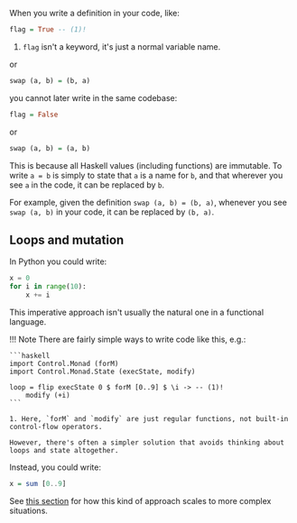 When you write a definition in your code, like:

```haskell
flag = True -- (1)!
```

1. `flag` isn't a keyword, it's just a normal variable name.

or 

```haskell
swap (a, b) = (b, a)
```

you cannot later write in the same codebase:

```haskell
flag = False
```

or 

```haskell
swap (a, b) = (a, b)
```

This is because all Haskell values (including functions) are immutable. To write `a = b` is simply to state that `a` is a name for `b`, and that wherever you see `a` in the code, it can be replaced by `b`.

For example, given the definition `swap (a, b) = (b, a)`, whenever you see `swap (a, b)` in your code, it can be replaced by `(b, a)`.

## Loops and mutation

In Python you could write:

```python
x = 0
for i in range(10):
    x += i
```

This imperative approach isn't usually the natural one in a functional language. 

!!! Note
    There are fairly simple ways to write code like this, e.g.:

    ```haskell
    import Control.Monad (forM)
    import Control.Monad.State (execState, modify)

    loop = flip execState 0 $ forM [0..9] $ \i -> -- (1)!
        modify (+i)
    ```

    1. Here, `forM` and `modify` are just regular functions, not built-in control-flow operators.  

    However, there's often a simpler solution that avoids thinking about loops and state altogether.


Instead, you could write:

```haskell
x = sum [0..9]
```

See [this section](/thinkingfunctionally/hof/#map-fold-scan-and-zip) for how this kind of approach scales to more complex situations.
